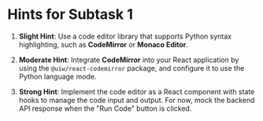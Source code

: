 # Hints for Subtask 1

1. **Slight Hint**: Use a code editor library that supports Python syntax highlighting, such as **CodeMirror** or **Monaco Editor**.

2. **Moderate Hint**: Integrate **CodeMirror** into your React application by using the `@uiw/react-codemirror` package, and configure it to use the Python language mode.

3. **Strong Hint**: Implement the code editor as a React component with state hooks to manage the code input and output. For now, mock the backend API response when the "Run Code" button is clicked.
